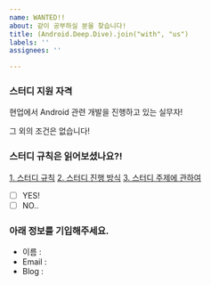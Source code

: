 ```yaml
---
name: WANTED!!
about: 같이 공부하실 분을 찾습니다!
title: (Android.Deep.Dive).join("with", "us")
labels: ''
assignees: ''

---
```


### 스터디 지원 자격
현업에서 Android 관련 개발을 진행하고 있는 실무자!

그 외의 조건은 없습니다!

### 스터디 규칙은 읽어보셨나요?!

[1. 스터디 규칙](https://github.com/AndroidDeepDive/Study/wiki/1.-%EA%B7%9C%EC%B9%99)
[2. 스터디 진행 방식](https://github.com/AndroidDeepDive/Study/wiki/2.-%EC%A7%84%ED%96%89-%EB%B0%A9%EC%8B%9D)
[3. 스터디 주제에 관하여](https://github.com/AndroidDeepDive/Study/wiki/3.-%EC%A3%BC%EC%A0%9C%EC%97%90-%EA%B4%80%ED%95%98%EC%97%AC)

- [ ] YES!
- [ ] NO..

### 아래 정보를 기입해주세요.
- 이름 :
- Email : 
- Blog :
